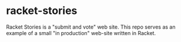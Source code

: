 # racket-stories
Racket Stories is a "submit and vote" web site. This repo serves as an example of a small "in production" web-site written in Racket.
